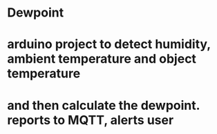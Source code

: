 # Dewpoint
# arduino project to detect humidity, ambient temperature and object temperature
# and then calculate the dewpoint. reports to MQTT, alerts user
